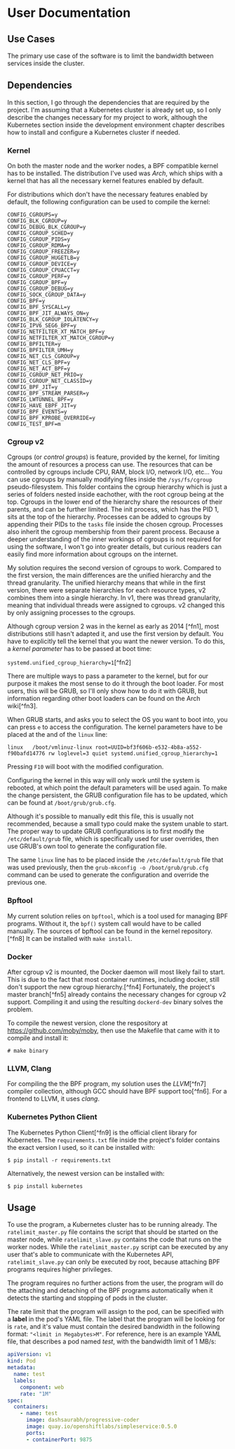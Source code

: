 # User Documentation

## Use Cases

The primary use case of the software is to limit the bandwidth between services inside the cluster.

## Dependencies

In this section, I go through the dependencies that are required by the project.
I'm assuming that a Kubernetes cluster is already set up, so I only describe the changes necessary for my project to work, although the Kubernetes section inside the development environment chapter describes how to install and configure a Kubernetes cluster if needed.

### Kernel

On both the master node and the worker nodes, a BPF compatible kernel has to be installed.
The distribution I've used was *Arch*, which ships with a kernel that has all the necessary kernel features enabled by default.

For distributions which don't have the necessary features enabled by default, the following configuration can be used to compile the kernel:

```
CONFIG_CGROUPS=y
CONFIG_BLK_CGROUP=y
CONFIG_DEBUG_BLK_CGROUP=y
CONFIG_CGROUP_SCHED=y
CONFIG_CGROUP_PIDS=y
CONFIG_CGROUP_RDMA=y
CONFIG_CGROUP_FREEZER=y
CONFIG_CGROUP_HUGETLB=y
CONFIG_CGROUP_DEVICE=y
CONFIG_CGROUP_CPUACCT=y
CONFIG_CGROUP_PERF=y
CONFIG_CGROUP_BPF=y
CONFIG_CGROUP_DEBUG=y
CONFIG_SOCK_CGROUP_DATA=y
CONFIG_BPF=y
CONFIG_BPF_SYSCALL=y
CONFIG_BPF_JIT_ALWAYS_ON=y
CONFIG_BLK_CGROUP_IOLATENCY=y
CONFIG_IPV6_SEG6_BPF=y
CONFIG_NETFILTER_XT_MATCH_BPF=y
CONFIG_NETFILTER_XT_MATCH_CGROUP=y
CONFIG_BPFILTER=y
CONFIG_BPFILTER_UMH=y
CONFIG_NET_CLS_CGROUP=y
CONFIG_NET_CLS_BPF=y
CONFIG_NET_ACT_BPF=y
CONFIG_CGROUP_NET_PRIO=y
CONFIG_CGROUP_NET_CLASSID=y
CONFIG_BPF_JIT=y
CONFIG_BPF_STREAM_PARSER=y
CONFIG_LWTUNNEL_BPF=y
CONFIG_HAVE_EBPF_JIT=y
CONFIG_BPF_EVENTS=y
CONFIG_BPF_KPROBE_OVERRIDE=y
CONFIG_TEST_BPF=m
```
### Cgroup v2

Cgroups (or *control groups*) is feature, provided by the kernel, for limiting the amount of resources a process can use.
The resources that can be controlled by cgroups include CPU, RAM, block I/O, network I/O, etc...
You can use cgroups by manually modifying files inside the `/sys/fs/cgroup` pseudo-filesystem.
This folder contains the cgroup hierarchy which is just a series of folders nested inside eachother, with the root cgroup being at the top.
Cgroups in the lower end of the hierarchy share the resources of their parents, and can be further limited.
The init process, which has the PID 1, sits at the top of the hierarchy.
Processes can be added to cgroups by appending their PIDs to the `tasks` file inside the chosen cgroup.
Processes also inherit the cgroup membership from their parent process.
Because a deeper understanding of the inner workings of cgroups is not required for using the software, I won't go into greater details, but curious readers can easily find more information about cgroups on the internet.

My solution requires the second version of cgroups to work.
Compared to the first version, the main differences are the unified hierarchy and the thread granularity.
The unified hierarchy means that while in the first version, there were separate hierarchies for each resource types, v2 combines them into a single hierarchy.
In v1, there was thread granularity, meaning that individual threads were assigned to cgroups.
v2 changed this by only assigning processes to the cgroups.

Although cgroup version 2 was in the kernel as early as 2014 [^fn1], most distributions still hasn't adapted it, and use the first version by default.
You have to explicitly tell the kernel that you want the newer version.
To do this, a *kernel parameter* has to be passed at boot time:

`systemd.unified_cgroup_hierarchy=1`[^fn2]

There are multiple ways to pass a parameter to the kernel, but for our purpose it makes the most sense to do it through the boot loader.
For most users, this will be GRUB, so I'll only show how to do it with GRUB, but information regarding other boot loaders can be found on the Arch wiki[^fn3].

When GRUB starts, and asks you to select the OS you want to boot into, you can press `e` to access the configuration.
The kernel parameters have to be placed at the and of the `linux` line:

`linux   /boot/vmlinuz-linux root=UUID=bf3f606b-e532-4b8a-a552-f90bafd14776 rw loglevel=3 quiet systemd.unified_cgroup_hierarchy=1`

Pressing `F10` will boot with the modified configuration.

Configuring the kernel in this way will only work until the system is rebooted, at which point the default parameters will be used again.
To make the change persistent, the GRUB configuration file has to be updated, which can be found at `/boot/grub/grub.cfg`.

Although it's possible to manually edit this file, this is usually not recommended, because a small typo could make the system unable to start.
The proper way to update GRUB configurations is to first modify the `/etc/default/grub` file, which is specifically used for user overrides, then use GRUB's own tool to generate the configuration file.

The same `linux` line has to be placed inside the `/etc/default/grub` file that was used previously, then the `grub-mkconfig -o /boot/grub/grub.cfg` command can be used to generate the configuration and override the previous one.

### Bpftool

My current solution relies on `bpftool`, which is a tool used for managing BPF programs.
Without it, the `bpf()` system call would have to be called manually.
The sources of bpftool can be found in the kernel repository.[^fn8]
It can be installed with `make install`.

### Docker

After cgroup v2 is mounted, the Docker daemon will most likely fail to start.
This is due to the fact that most container runtimes, including docker, still don't support the new cgroup hierarchy.[^fn4]
Fortunately, the project's master branch[^fn5] already contains the necessary changes for cgroup v2 support.
Compiling it and using the resulting `dockerd-dev` binary solves the problem.

To compile the newest version, clone the respository at https://github.com/moby/moby, then use the Makefile that came with it to compile and install it:

`# make binary`

### LLVM, Clang

For compiling the the BPF program, my solution uses the *LLVM*[^fn7] compiler collection, although GCC should have BPF support too[^fn6].
For a frontend to LLVM, it uses *clang*.

### Kubernetes Python Client

The Kubernetes Python Client[^fn9] is the official client library for Kubernetes.
The `requirements.txt` file inside the project's folder contains the exact version I used, so it can be installed with:

`$ pip install -r requirements.txt`

Alternatively, the newest version can be installed with:

`$ pip install kubernetes`

## Usage

To use the program, a Kubernetes cluster has to be running already.
The `ratelimit_master.py` file contains the script that should be started on the master node, while `ratelimit_slave.py` contains the code that runs on the worker nodes.
While the `ratelimit_master.py` script can be executed by any user that's able to communicate with the Kubernetes API, `ratelimit_slave.py` can only be executed by root, because attaching BPF programs requires higher privileges.

The program requires no further actions from the user, the program will do the attaching and detaching of the BPF programs automatically when it detects the starting and stopping of pods in the cluster.

The rate limit that the program will assign to the pod, can be specified with a **label** in the pod's YAML file.
The label that the program will be looking for is `rate`, and it's value must contain the desired bandwidth in the following format: `"<limit in Megabytes>M"`.
For reference, here is an example YAML file, that describes a pod named *test*, with the bandwidth limit of 1 MB/s:

```yaml
apiVersion: v1
kind: Pod
metadata:
  name: test
  labels: 
    component: web
    rate: "1M"
spec:
  containers:
    - name: test
      image: dashsaurabh/progressive-coder
      image: quay.io/openshiftlabs/simpleservice:0.5.0
      ports: 
      - containerPort: 9875
```
